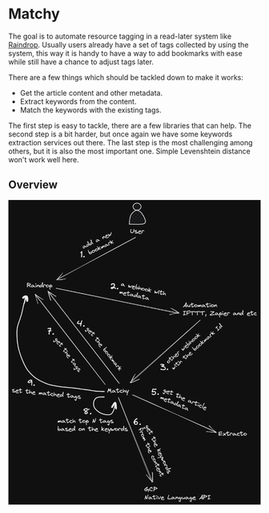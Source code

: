 # Matchy

The goal is to automate resource tagging in a read-later system like [Raindrop](https://raindrop.io/). Usually users already have a set of tags collected by using the system, this way it is handy to have a way to add bookmarks with ease while still have a chance to adjust tags later.

There are a few things which should be tackled down to make it works:

- Get the article content and other metadata.
- Extract keywords from the content.
- Match the keywords with the existing tags.

The first step is easy to tackle, there are a few libraries that can help. The second step is a bit harder, but once again we have some keywords extraction services out there. The last step is the most challenging among others, but it is also the most important one. Simple Levenshtein distance won't work well here.

## Overview

![Matchy](docs/matchy.png)
